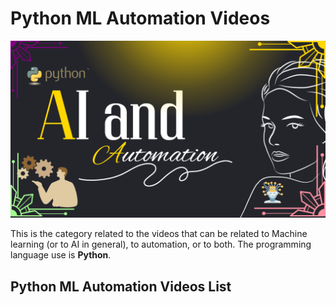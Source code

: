 # Python ML Automation Videos

![](../../images/pyml.png?raw=true)

This is the category related to the videos that can be related to Machine learning (or to AI in general), to automation, or to both. The programming language use is **Python**.

## Python ML Automation Videos List



